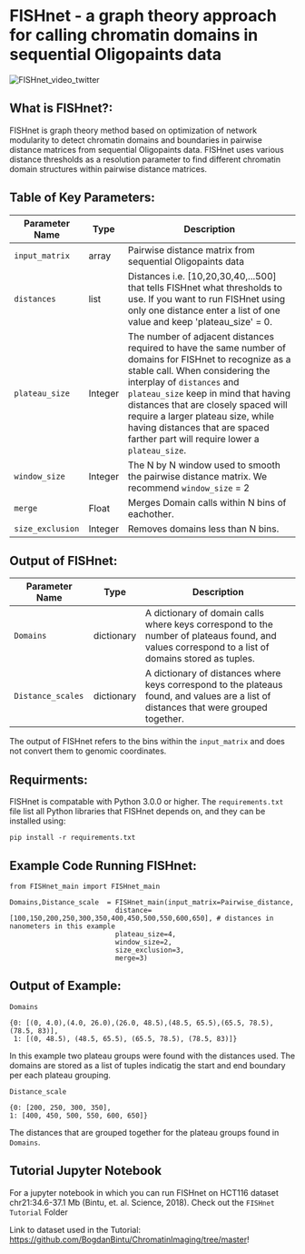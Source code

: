 # FISHnet - a graph theory approach for calling chromatin domains in sequential Oligopaints data

![FISHnet_video_twitter](https://github.com/user-attachments/assets/e5f2aff0-ad25-4568-83d6-3082c8dc7f60)

## What is FISHnet?:

FISHnet is graph theory method based on optimization of network modularity to detect chromatin domains and boundaries in pairwise distance matrices from sequential Oligopaints data. FISHnet uses various distance thresholds as a resolution parameter to find different chromatin domain structures within pairwise distance matrices. 




## Table of Key Parameters:

| Parameter Name  | Type | Description |
| ------------- | ------------- |  ------------- |
| `input_matrix`| array | Pairwise distance matrix from sequential Oligopaints data |
| `distances`  |  list | Distances i.e. [10,20,30,40,...500] that tells FISHnet what thresholds to use. If you want to run FISHnet using only one distance enter a list of one value and keep 'plateau_size' = 0.|
| `plateau_size` | Integer  | The number of adjacent distances required to have the same number of domains for FISHnet to recognize as a stable call. When considering the interplay of `distances` and `plateau_size` keep in mind that having distances that are closely spaced will require a larger plateau size, while having distances that are spaced farther part will require lower a `plateau_size`.|
| `window_size`  | Integer  |  The N by N window used to smooth the pairwise distance matrix. We recommend `window_size` = 2 |
| `merge`  |  Float | Merges Domain calls within N bins of eachother. |
| `size_exclusion`  | Integer | Removes domains less than N bins. |


## Output of FISHnet:

| Parameter Name  | Type | Description |
| ------------- | ------------- |  ------------- |
| `Domains` | dictionary |  A dictionary of domain calls where keys correspond to the number of plateaus found, and values correspond to a list of domains stored as tuples. |
| `Distance_scales` | dictionary |  A dictionary of distances where keys correspond to the plateaus found, and values are a list of distances that were grouped together.|

The output of FISHnet refers to the bins within the `input_matrix` and does not convert them to genomic coordinates.

## Requirments:

FISHnet is compatable with Python 3.0.0 or higher. The `requirements.txt` file list all Python libraries that FISHnet depends on, and they can be installed using:

```
pip install -r requirements.txt
```


## Example Code Running FISHnet:

```
from FISHnet_main import FISHnet_main

Domains,Distance_scale  = FISHnet_main(input_matrix=Pairwise_distance,
                          distance= [100,150,200,250,300,350,400,450,500,550,600,650], # distances in nanometers in this example
                          plateau_size=4,
                          window_size=2,
                          size_exclusion=3,
                          merge=3)
```


## Output of Example:

```
Domains

{0: [(0, 4.0),(4.0, 26.0),(26.0, 48.5),(48.5, 65.5),(65.5, 78.5),(78.5, 83)],
 1: [(0, 48.5), (48.5, 65.5), (65.5, 78.5), (78.5, 83)]}
```

In this example two plateau groups were found with the distances used. The domains are stored as a list of tuples indicatig the start and end boundary per each plateau grouping.

```
Distance_scale

{0: [200, 250, 300, 350],
1: [400, 450, 500, 550, 600, 650]}
```
The distances that are grouped together for the plateau groups found in `Domains`. 


## Tutorial Jupyter Notebook

For a jupyter notebook in which you can run FISHnet on HCT116 dataset chr21:34.6-37.1 Mb (Bintu, et. al. Science, 2018). Check out the `FISHnet Tutorial` Folder


 Link to dataset used in the Tutorial: https://github.com/BogdanBintu/ChromatinImaging/tree/master!

